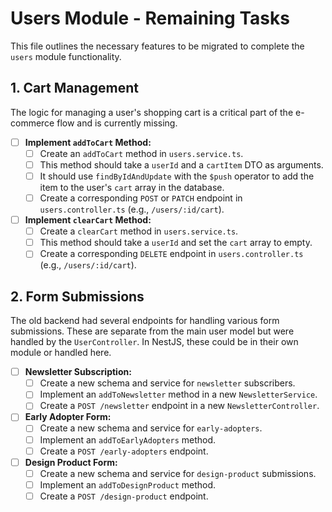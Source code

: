 # Users Module - Remaining Tasks

This file outlines the necessary features to be migrated to complete the `users` module functionality.

## 1. Cart Management

The logic for managing a user's shopping cart is a critical part of the e-commerce flow and is currently missing.

- [ ] **Implement `addToCart` Method:**
    - [ ] Create an `addToCart` method in `users.service.ts`.
    - [ ] This method should take a `userId` and a `cartItem` DTO as arguments.
    - [ ] It should use `findByIdAndUpdate` with the `$push` operator to add the item to the user's `cart` array in the database.
    - [ ] Create a corresponding `POST` or `PATCH` endpoint in `users.controller.ts` (e.g., `/users/:id/cart`).

- [ ] **Implement `clearCart` Method:**
    - [ ] Create a `clearCart` method in `users.service.ts`.
    - [ ] This method should take a `userId` and set the `cart` array to empty.
    - [ ] Create a corresponding `DELETE` endpoint in `users.controller.ts` (e.g., `/users/:id/cart`).

## 2. Form Submissions

The old backend had several endpoints for handling various form submissions. These are separate from the main user model but were handled by the `UserController`. In NestJS, these could be in their own module or handled here.

- [ ] **Newsletter Subscription:**
    - [ ] Create a new schema and service for `newsletter` subscribers.
    - [ ] Implement an `addToNewsletter` method in a new `NewsletterService`.
    - [ ] Create a `POST /newsletter` endpoint in a new `NewsletterController`.

- [ ] **Early Adopter Form:**
    - [ ] Create a new schema and service for `early-adopters`.
    - [ ] Implement an `addToEarlyAdopters` method.
    - [ ] Create a `POST /early-adopters` endpoint.

- [ ] **Design Product Form:**
    - [ ] Create a new schema and service for `design-product` submissions.
    - [ ] Implement an `addToDesignProduct` method.
    - [ ] Create a `POST /design-product` endpoint.
